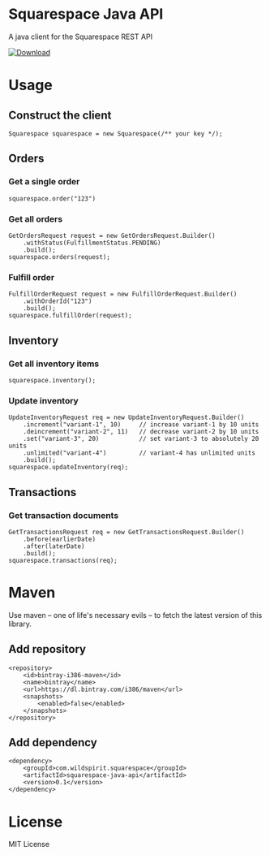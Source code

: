 # Squarespace Java API

A java client for the Squarespace REST API

[ ![Download](https://api.bintray.com/packages/i386/maven/squarespace-java-api/images/download.svg) ](https://bintray.com/i386/maven/squarespace-java-api/_latestVersion)

# Usage

## Construct the client
```
Squarespace squarespace = new Squarespace(/** your key */);
```

## Orders
### Get a single order
```
squarespace.order("123")
```

### Get all orders
```
GetOrdersRequest request = new GetOrdersRequest.Builder()
    .withStatus(FulfillmentStatus.PENDING)
    .build();
squarespace.orders(request);
```

### Fulfill order
```
FulfillOrderRequest request = new FulfillOrderRequest.Builder()
    .withOrderId("123")
    .build();
squarespace.fulfillOrder(request);
```

## Inventory
### Get all inventory items
```
squarespace.inventory();
```

### Update inventory
```
UpdateInventoryRequest req = new UpdateInventoryRequest.Builder()
    .increment("variant-1", 10)     // increase variant-1 by 10 units
    .deincrement("variant-2", 11)   // decrease variant-2 by 10 units
    .set("variant-3", 20)           // set variant-3 to absolutely 20 units
    .unlimited("variant-4")         // variant-4 has unlimited units
    .build();
squarespace.updateInventory(req);
```

## Transactions

### Get transaction documents
```
GetTransactionsRequest req = new GetTransactionsRequest.Builder()
    .before(earlierDate)
    .after(laterDate)
    .build();
squarespace.transactions(req);
```

# Maven
Use maven – one of life's necessary evils – to fetch the latest version of this library.

## Add repository
```
<repository>
    <id>bintray-i386-maven</id>
    <name>bintray</name>
    <url>https://dl.bintray.com/i386/maven</url>
    <snapshots>
        <enabled>false</enabled>
    </snapshots>
</repository>
```

## Add dependency
```
<dependency>
    <groupId>com.wildspirit.squarespace</groupId>
    <artifactId>squarespace-java-api</artifactId>
    <version>0.1</version>
</dependency>
```


# License

MIT License
